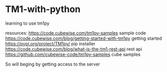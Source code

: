 # TM1-with-python
learning to use tm1py


resources:
https://code.cubewise.com/tm1py-samples  sample code
https://code.cubewise.com/blog/getting-started-with-tm1py   getting started
https://pypi.org/project/TM1py/   pip installer 
https://code.cubewise.com/blog/what-is-the-tm1-rest-api     rest api
https://github.com/cubewise-code/tm1py-samples cube samples


So will beging by getting access to the server
